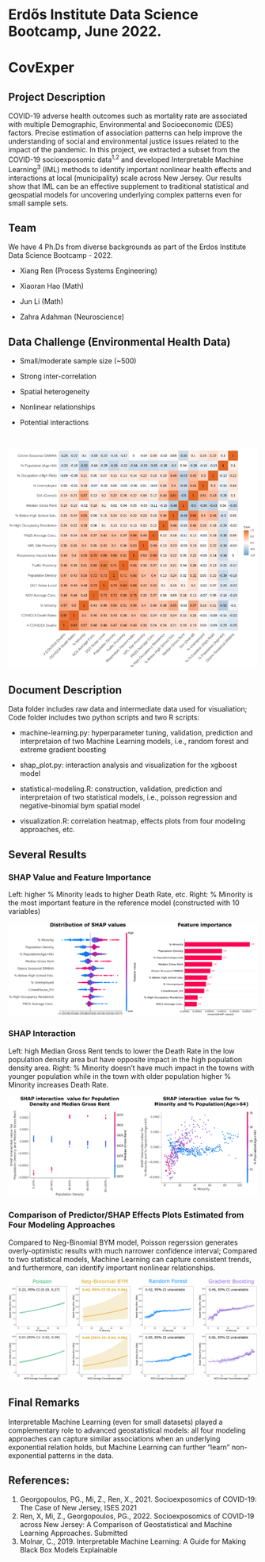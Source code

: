 # Erdős Institute Data Science Bootcamp, June 2022.
# CovExper
## Project Description

COVID-19 adverse health outcomes such as mortality rate are associated with multiple Demographic, Environmental and Socioeconomic (DES) factors. Precise estimation of association patterns can help improve the understanding of social and environmental justice issues related to the impact of the pandemic. In this project, we extracted a subset from the COVID-19 socioexposomic data<sup>1,2</sup> and developed Interpretable Machine Learning<sup>3</sup> (IML) methods to identify important nonlinear health effects and interactions at local (municipality) scale across New Jersey. Our results show that IML can be an effective supplement to traditional statistical and geospatial models for uncovering underlying complex patterns even for small sample sets.


## Team

We have 4 Ph.Ds from diverse backgrounds as part of the Erdos Institute Data Science Bootcamp - 2022.  

* Xiang Ren (Process Systems Engineering)

* Xiaoran Hao (Math)

* Jun Li (Math)

* Zahra Adahman (Neuroscience)


## Data Challenge (Environmental Health Data)

* Small/moderate sample size (~500)<br/>

* Strong inter-correlation<br/>

* Spatial heterogeneity<br/>

* Nonlinear relationships<br/>

* Potential interactions<br/>
<br/>

![Heatmap](heatmap.png)


## Document Description

Data folder includes raw data and intermediate data used for visualiation; Code folder includes two python scripts and two R scripts:

* machine-learning.py: hyperparameter tuning, validation, prediction and interpretaion of two Machine Learning models, i.e., random forest and extreme gradient boosting<br/>

* shap_plot.py: interaction analysis and visualization for the xgboost model<br/>

* statistical-modeling.R: construction, validation, prediction and interpretaion of two statistical models, i.e., poisson regression and negative-binomial bym spatial model<br/>

* visualization.R: correlation heatmap, effects plots from four modeling approaches, etc.<br/>


## Several Results
### SHAP Value and Feature Importance

Left: higher % Minority leads to higher Death Rate, etc. Right: % Minority is the most important feature in the reference model (constructed with 10 variables)

![shap-feature-importance](shap-feature-importance.png)

### SHAP Interaction

Left: high Median Gross Rent tends to lower the Death Rate in the low population density area but have opposite impact in the high population density area. Right:
% Minority doesn’t have much impact in the towns with younger population while in the town with older population higher % Minority increases Death Rate.

![shap-interaction](shap-interaction.png)

### Comparison of Predictor/SHAP Effects Plots Estimated from Four Modeling Approaches

Compared to Neg-Binomial BYM model, Poisson regerssion generates overly-optimistic results with much narrower confidence interval; Compared to two statistical models, Machine Learning can capture consistent trends, and furthermore, can identify important nonlinear relationships.

![effects-plot-comparison](effects-plot-comparison.png )


## Final Remarks 
Interpretable Machine Learning (even for small datasets) played a complementary role to advanced geostatistical models: all four modeling approaches can capture similar associations when an underlying exponential relation holds, but Machine Learning can further “learn” non-exponential patterns in the data.


## References:
1. Georgopoulos, PG., Mi, Z., Ren, X., 2021. Socioexposomics of COVID-19: The Case of New Jersey, ISES 2021</br>
2. Ren, X, Mi, Z., Georgopoulos, PG., 2022. Socioexposomics of COVID-19 across New Jersey: A Comparison of Geostatistical and Machine Learning Approaches. Submitted
3. Molnar, C., 2019. Interpretable Machine Learning: A Guide for Making Black Box Models Explainable
